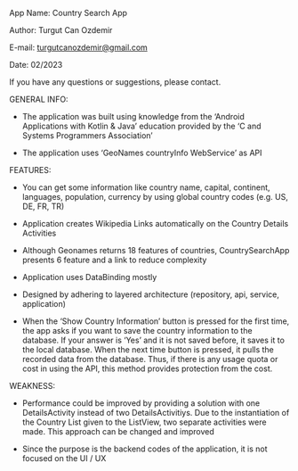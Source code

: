 App Name: Country Search App 

Author: Turgut Can Ozdemir

E-mail: turgutcanozdemir@gmail.com

Date: 02/2023

If you have any questions or suggestions, please contact.

GENERAL INFO:

- The application was built using knowledge from the ‘Android Applications with Kotlin & Java’ education provided by the ‘C and Systems Programmers Association’

- The application uses ‘GeoNames countryInfo WebService’ as API

FEATURES:

- You can get some information like country name, capital, continent, languages, population, currency by using global country codes (e.g. US, DE, FR, TR)

- Application creates Wikipedia Links automatically on the Country Details Activities

- Although Geonames returns 18 features of countries, CountrySearchApp presents 6 feature and a link to reduce complexity

- Application uses DataBinding mostly

- Designed by adhering to layered architecture (repository, api, service, application)

- When the ‘Show Country Information’ button is pressed for the first time, the app asks if you want to save the country information to the database. If your answer is ‘Yes’ and it is not saved before, it saves it to the local database. When the next time button is pressed, it pulls the recorded data from the database. Thus, if there is any usage quota or cost in using the API, this method provides protection from the cost.

WEAKNESS:

- Performance could be improved by providing a solution with one DetailsActivity instead of two DetailsActivitiys. Due to the instantiation of the Country List given to the ListView, two separate activities were made. This approach can be changed and improved

- Since the purpose is the backend codes of the application, it is not focused on the UI / UX
